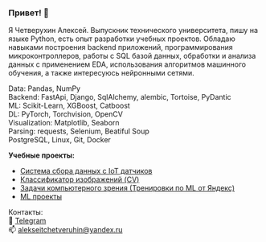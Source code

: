 ### Привет! 👋

Я Четверухин Алексей. Выпускник технического университета, пишу на языке Python, есть опыт разработки учебных проектов. Обладаю навыками построения backend приложений, программирования микроконтроллеров, работы с SQL базой данных, обработки и анализа данных с применением EDA, использования алгоритмов машинного обучения, а также интересуюсь нейронными сетями. 

Data: Pandas, NumPy  
Backend: FastApi, Django, SqlAlchemy, alembic, Tortoise, PyDantic  
ML: Scikit-Learn, XGBoost, Catboost  
DL: PyTorch, Torchvision, OpenCV  
Visualization: Matplotlib, Seaborn  
Parsing: requests, Selenium, Beatiful Soup   
PostgreSQL, Linux, Git, Docker  

**Учебные проекты:**
- <a href = "https://github.com/alekchetv/IoT-Data-Collection-system">Система сбора данных с IoT датчиков</a>
- <a href = "https://github.com/alekchetv/Image-Bot-Classificator">Классификатор изображений (CV)</a>
- <a href = "https://github.com/alekchetv/ML-Yandex-Training-3.0">Задачи компьютерного зрения (Тренировки по ML от Яндекс)</a>
- <a href = "https://github.com/alekchetv/ML-projects">ML проекты</a>

Контакты:  
📩 [Telegram](https://t.me/alekchetv)    
📫 [alekseitchetveruhin@yandex.ru](mailto:alekseitchetveruhin@yandex.ru) 
